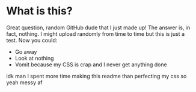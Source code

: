# What is this?
Great question, random GitHub dude that I just made up! The answer is, in fact, nothing. I might upload randomly from time to time but this is just a test. Now you could:

- Go away
- Look at nothing
- Vomit because my CSS is crap and I never get anything done

idk man I spent more time making this readme than perfecting my css so yeah messy af
